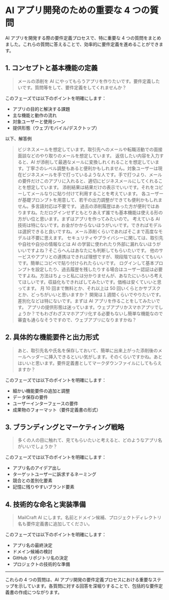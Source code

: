 # AI アプリ開発のための重要な 4 つの質問

AI アプリを開発する際の要件定義プロセスで、特に重要な 4 つの質問をまとめました。これらの質問に答えることで、効率的に要件定義を進めることができます。

## 1. コンセプトと基本機能の定義

> メールの添削を AI にやってもらうアプリを作りたいです。要件定義したいです。質問等をして、要件定義をしてくれませんか？

このフェーズでは以下のポイントを明確にします：

- アプリの目的と解決する課題
- 主な機能と動作の流れ
- 対象ユーザーと使用シーン
- 提供形態（ウェブ/モバイル/デスクトップ）

以下、解答例

> ビジネスメールを想定しています。取引先へのメールや転職活動での面接面談などのやり取りのメールを想定しています。
> 返信したい内容を入力すると、AI が添削して最適なメールに変換しれくれることを想定しています。丁寧さのレベル調整もあると便利かもしれません。対象ユーザーは現在ビジネスメールを手で打っているような人です。手で打つより、メールの要件だけこのアプリに入れると、適切にビジネスメールにしてくれることを想定しています。
> 添削結果は結果だけの表示でいいです。それをコピーしてメールなりに貼り付けて利用することを考えています。
> 各ユーザーが基礎プロンプトを用意して、若干の出力調整ができても便利かもしれません。多言語対応は不要です。
> 過去の添削履歴はあった方が便利ではありますね。ただログインせずともとりあえず誰でも基本機能は使える形の方がい位と思います。まずはアプリを作ってみたいので。
> 考えている AI 技術は特にないです。お金がかからないほうがいいです。できればモデルは選択できると良いですね。メール添削くらいであればそこまで高度なモデルは不要に思えます。
> セキュリティやプライバシーに関しては、取引先や自社や自分の情報などは AI の学習に使われたり外部に漏れないほうがいいですよね？そこらへんはあなたにも判断してもらいたいです。
> 他のサービスやアプリとの連携はできれば理想ですが、現段階ではなくてもいいです。簡単にコピペで貼り付けられたらいいです。
> ログインして基本プロンプトを設定したり、過去履歴を残したりする場合はユーザー認証は必要ですよね。方法はちょっと私には分かりませんが、あなたにいろいろ考えてほしいです。収益化もできればしてみたいです。価格は安くていいと思ってます。
> 月 10 回まで無料とか、それ以上は 50 回いくらとかサブスクとか、どっちがいいと思いますか？
> 開発は１週間くらいでやりたいです。
> 差別化などは特にないです。まずは AI アプリを作ることをしてみたいです。
> アプリの提供形態は迷っています。ウェブアプリかスマホアプリでしょうか？でもわざわざスマホアプリ化する必要もないし簡単な機能なので審査も通らなそうですので、ウェブアプリになりますかね？

## 2. 具体的な機能要件と出力形式

> あと、取引先名や氏名を保存しておいて、簡単に出来上がった添削後のメールヘッダーに挿入できるといい気がします。そのくらいですかね。あとはいいと思います。要件定義書としてマークダウンファイルにしてもらえますか？

このフェーズでは以下のポイントを明確にします：

- 細かい機能要件の追加と調整
- データ保存の要件
- ユーザーインターフェースの要件
- 成果物のフォーマット（要件定義書の形式）

## 3. ブランディングとマーケティング戦略

> 多くの人の目に触れて、見てもらいたいと考えると、どのようなアプリ名がいいでしょうか？

このフェーズでは以下のポイントを明確にします：

- アプリ名のアイデア出し
- ターゲットユーザーに訴求するネーミング
- 競合との差別化要素
- 記憶に残りやすいブランド要素

## 4. 技術的な命名と実装準備

> MailCraft AI にします。名前とドメイン候補、プロジェクトディレクトリ名も要件定義書に追加してください。

このフェーズでは以下のポイントを明確にします：

- アプリ名の最終決定
- ドメイン候補の検討
- GitHub リポジトリ名の決定
- プロジェクトの技術的な準備

---

これらの 4 つの質問は、AI アプリ開発の要件定義プロセスにおける重要なステップを示しています。各質問に対する回答を深堀りすることで、包括的な要件定義書の作成につながります。

